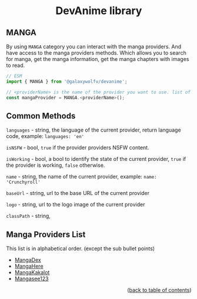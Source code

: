 <h1 align="center">DevAnime library</h1>

<h2>MANGA</h2>

By using `MANGA` category you can interact with the manga providers. And have access to the manga providers methods. Which allows you to search for manga, get the manga information, get the manga chapters with images to read.

```ts
// ESM
import { MANGA } from '@galaxywolfv/devanime';

// <providerName> is the name of the provider you want to use. list of the proivders is below.
const mangaProvider = MANGA.<providerName>();
```

## Common Methods

``languages`` - string, the language of the current provider, return language code, example: ``languages: 'en'``

``isNSFW`` - bool, ``true`` if the provider providers NSFW content.

``isWorking`` - bool, a bool to identify the state of the current provider, ``true`` if the provider is working, ``false`` otherwise.

``name`` - string, the name of the current provider, example: ``name: 'Crunchyroll'``

``baseUrl`` - string, url to the base URL of the current provider

``logo`` - string, url to the logo image of the current provider

``classPath`` - string,


## Manga Providers List
This list is in alphabetical order. (except the sub bullet points)

- [MangaDex](../providers/mangadex.md)
- [MangaHere](../providers/mangahere.md)
- [MangaKakalot](../providers/mangakakalot.md)
- [Mangasee123](../providers/mangasee123.md)


<p align="end">(<a href="https://github.com/galaxywolfv/devanime-library/tree/main/docs">back to table of contents</a>)</p>
